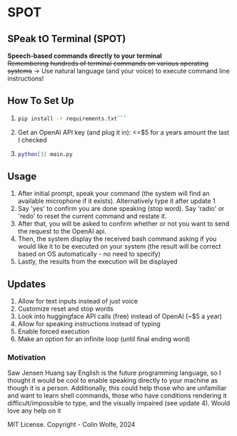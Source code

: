 # SPOT
## SPeak tO Terminal (SPOT)
**Speech-based commands directly to your terminal**
<br />~~Remembering hundreds of terminal commands on various operating systems~~ -> Use natural language (and your voice) to execute command line instructions!

## How To Set Up
1. ```bash
   pip install -r requirements.txt```
2. Get an OpenAI API key (and plug it in): <=$5 for a years amount the last I checked
3. ```bash
   python[3] main.py
   ```
## Usage
1. After initial prompt, speak your command (the system will find an available microphone if it exists). Alternatively type it after update 1
2. Say 'yes' to confirm you are done speaking (stop word). Say 'radio' or 'redo' to reset the current command and restate it.
3. After that, you will be asked to confirm whether or not you want to send the request to the OpenAI api.
4. Then, the system display the received bash command asking if you would like it to be executed on your system (the result will be correct based on OS automatically - no need to specify)
5. Lastly, the results from the execution will be displayed

## Updates
1. Allow for text inputs instead of just voice
2. Customize reset and stop words
3. Look into huggingface API calls (free) instead of OpenAI (~$5 a year)
4. Allow for speaking instructions instead of typing
5. Enable forced execution
6. Make an option for an infinite loop (until final ending word)

### Motivation
Saw Jensen Huang say English is the future programming language, so I thought it would be cool to enable speaking directly to your machine as though it is a person. Additionally, this could help those who are unfamiliar and want to learn shell commands, those who have conditions rendering it difficult/impossible to type, and the visually impaired (see update 4). Would love any help on it

MIT License. Copyright - Colin Wolfe, 2024
